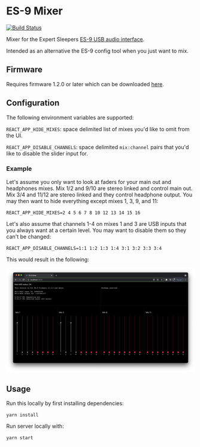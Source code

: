 # ES-9 Mixer

[![Build Status](https://cloud.drone.io/api/badges/trotttrotttrott/es9-mixer/status.svg)](https://cloud.drone.io/trotttrotttrott/es9-mixer)

Mixer for the Expert Sleepers [ES-9 USB audio
interface](https://www.expert-sleepers.co.uk/es9.html).

Intended as an alternative the ES-9 config tool when you just want to mix.

## Firmware

Requires firmware 1.2.0 or later which can be downloaded
[here](https://www.expert-sleepers.co.uk/es9firmware.html).

## Configuration

The following environment variables are supported:

`REACT_APP_HIDE_MIXES`: space delimited list of mixes you'd like to omit from
the UI.

`REACT_APP_DISABLE_CHANNELS`: space delimited `mix:channel` pairs that you'd
like to disable the slider input for.

### Example

Let's assume you only want to look at faders for your main out and headphones
mixes. Mix 1/2 and 9/10 are stereo linked and control main out. Mix 3/4 and
11/12 are stereo linked and they control headphone output. You may then want to
hide everything except mixes 1, 3, 9, and 11:

```
REACT_APP_HIDE_MIXES=2 4 5 6 7 8 10 12 13 14 15 16
```

Let's also assume that channels 1-4 on mixes 1 and 3 are USB inputs that you
always want at a certain level. You may want to disable them so they can't be
changed:

```
REACT_APP_DISABLE_CHANNELS=1:1 1:2 1:3 1:4 3:1 3:2 3:3 3:4
```

This would result in the following:

![Screen Shot](screenshot.png)

## Usage

Run this locally by first installing dependencies:

```
yarn install
```

Run server locally with:

```
yarn start
```
